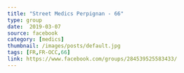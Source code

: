 ```yaml
---
title: "Street Medics Perpignan - 66"
type: group
date:  2019-03-07
source: facebook
category: [medics]
thumbnail: /images/posts/default.jpg
tags: [FR,FR-OCC,66]
link: https://www.facebook.com/groups/284539525583433/
---
```


